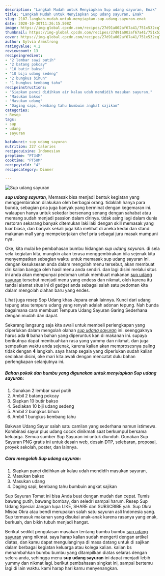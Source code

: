 ```yaml
---
description: "Langkah Mudah untuk Menyiapkan Sup udang sayuran, Enak"
title: "Langkah Mudah untuk Menyiapkan Sup udang sayuran, Enak"
slug: 2107-langkah-mudah-untuk-menyiapkan-sup-udang-sayuran-enak
date: 2020-10-30T11:26:15.508Z
image: https://img-global.cpcdn.com/recipes/27d91a002af67a41/751x532cq70/sup-udang-sayuran-foto-resep-utama.jpg
thumbnail: https://img-global.cpcdn.com/recipes/27d91a002af67a41/751x532cq70/sup-udang-sayuran-foto-resep-utama.jpg
cover: https://img-global.cpcdn.com/recipes/27d91a002af67a41/751x532cq70/sup-udang-sayuran-foto-resep-utama.jpg
author: Sylvia Armstrong
ratingvalue: 4.2
reviewcount: 13
recipeingredient:
- "2 lembar sawi putih"
- "2 batang pokcay"
- "10 butir bakso"
- "10 biji udang sedeng"
- "2 bungkus bihun"
- "1 bungkus kembang tahu"
recipeinstructions:
- "Siapkan panci didihkan air kalau udah mendidih masukan sayuran,"
- "Masukan bakso"
- "Masukan udang"
- "Daging sapi, kembang tahu bumbuin angkat sajikan"
categories:
- Resep
tags:
- sup
- udang
- sayuran

katakunci: sup udang sayuran 
nutrition: 227 calories
recipecuisine: Indonesian
preptime: "PT34M"
cooktime: "PT58M"
recipeyield: "4"
recipecategory: Dinner

---
```



![Sup udang sayuran](https://img-global.cpcdn.com/recipes/27d91a002af67a41/751x532cq70/sup-udang-sayuran-foto-resep-utama.jpg)

<b><i>sup udang sayuran</i></b>, Memasak bisa menjadi bentuk kegiatan yang menggembirakan dilakukan oleh berbagai orang. tidaklah hanya para bunda, sebagian pria juga banyak yang berminat dengan kegemaran ini. walaupun hanya untuk sekedar bersenang senang dengan sahabat atau memang sudah menjadi passion dalam dirinya. tidak asing lagi dalam dunia restoran sekarang banyak ditemukan laki laki dengan skill memasak yang luar biasa, dan banyak sekali juga kita melihat di aneka kedai dan stand makanan mall yang mempekerjakan chef pria sebagai juru masak mumpuni nya.

Oke, kita mulai ke pembahasan bumbu hidangan <i>sup udang sayuran</i>. di sela sela kegiatan kita, mungkin akan terasa menggembirakan bila sejenak kita menyempatkan sebagian waktu untuk memasak sup udang sayuran ini. dengan kesuksesan anda dalam mengolah menu tersebut, akan membuat diri kalian bangga oleh hasil menu anda sendiri. dan lagi disini melalui situs ini anda akan mempunyai pedoman untuk membuat makanan <u>sup udang sayuran</u> tersebut menjadi menu yang endess dan nikmat, oleh karena itu tandai alamat situs ini di gadget anda sebagai salah satu pedoman kita dalam mengolah olahan baru yang endes.

Lihat juga resep Sop Udang khas Jepara enak lainnya. Kunci dari udang tepung atau tempura udang yang renyah adalah adonan tepung. Nah bunda bagaimana cara membuat Tempura Udang Sayuran Garing Sederhana dengan mudah dan dapat.


Sekarang langsung saja kita awali untuk membeli perlengkapan yang diperlukan dalam mengolah olahan <u><i>sup udang sayuran</i></u> ini. seenggaknya harus ada <b>6</b> bahan bahan yang diperuntuk kan di makanan ini. supaya berikutnya dapat membuahkan rasa yang yummy dan nikmat. dan juga sempatkan waktu anda sejenak, karena kalian akan memprosesnya paling tidak dengan <b>4</b> langkah. saya harap segala yang diperlukan sudah kalian sediakan disini, oke mari kita awali dengan mencatat dulu bahan perlengkapan selanjutnya ini.

<!--inarticleads1-->

##### Bahan pokok dan bumbu yang digunakan untuk menyiapkan Sup udang sayuran:

1. Gunakan 2 lembar sawi putih
1. Ambil 2 batang pokcay
1. Siapkan 10 butir bakso
1. Sediakan 10 biji udang sedeng
1. Ambil 2 bungkus bihun
1. Ambil 1 bungkus kembang tahu


Bakwan Udang Sayur salah satu camilan yang sederhana namun istimewa. Kombinasi sayur plus udang cocok dinikmati saat berkumpul bersama keluarga. Semua sumber Sup Sayuran ini untuk diunduh. Gunakan Sup Sayuran PNG gratis ini untuk desain web, desain DTP, selebaran, proposal, proyek sekolah, poster, dan lainnya. 

<!--inarticleads2-->

##### Cara mengolah Sup udang sayuran:

1. Siapkan panci didihkan air kalau udah mendidih masukan sayuran,
1. Masukan bakso
1. Masukan udang
1. Daging sapi, kembang tahu bumbuin angkat sajikan


Sup Sayuran Tomat ini bisa Anda buat dengan mudah dan cepat. Tumis bawang putih, bawang bombay, dan seledri sampai harum. Resep Sup Udang Special Jangan lupa LIKE, SHARE dan SUBSCRIBE yah. Sup Okra Misoa Okra atau bendi merupakan salah satu sayuran asli Indonesia yang. Sup termasuk makanan yang disukai anak-anak karena rasanya yang enak, berkuah, dan bikin tubuh menjadi hangat. 

Berikut sedikit pengulasan masakan tentang bumbu bumbu <u>sup udang sayuran</u> yang nikmat. saya harap kalian sudah mengerti dengan artikel diatas, dan kamu dapat mengulanginya di masa datang untuk di sajikan dalam berbagai kegiatan keluarga atau kolega kalian. kalian bs menambahkan bumbu bumbu yang ditampilkan diatas selaras dengan selera anda, sehingga menu <b>sup udang sayuran</b> ini dapat menjadi lebih yummy dan nikmat lagi. berikut pembahasan singkat ini, sampai bertemu lagi di lain waktu. kami harap hari kamu menyenangkan.
